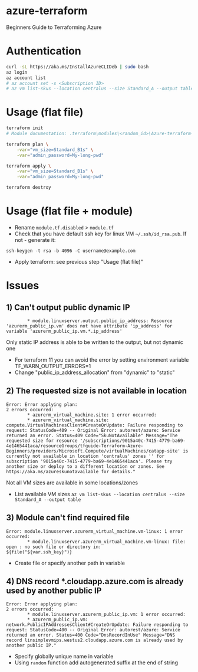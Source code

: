 # azure-terraform
Beginners Guide to Terraforming Azure

# Authentication
```bash
curl -sL https://aka.ms/InstallAzureCLIDeb | sudo bash
az login
az account list
# az account set -s <Subscription ID>
# az vm list-skus --location centralus --size Standard_A --output table
```

# Usage (flat file)
```bash
terraform init
# Module documentation: .terraform\modules\<random_id>\Azure-terraform-azurerm-compute-5b4096c\README.md

terraform plan \
	-var="vm_size=Standard_B1s" \
	-var="admin_password=My-long-pwd"

terraform apply \
	-var="vm_size=Standard_B1s" \
	-var="admin_password=My-long-pwd"

terraform destroy
```

# Usage (flat file + module)
- Rename `module.tf.disabled` > `module.tf`
- Check that you have default ssh key for linux VM `~/.ssh/id_rsa.pub`. If not - generate it:
```
ssh-keygen -t rsa -b 4096 -C username@example.com
```
- Apply terraform: see previous step "Usage (flat file)"

# Issues
## 1) Can't output public dynamic IP
```
        * module.linuxserver.output.public_ip_address: Resource 'azurerm_public_ip.vm' does not have attribute 'ip_address' for variable 'azurerm_public_ip.vm.*.ip_address'
```
Only static IP address is able to be written to the output, but not dynamic one
- For terraform 11 you can avoid the error by setting environment variable TF_WARN_OUTPUT_ERRORS=1
- Change "public_ip_address_allocation" from "dynamic" to "static"
## 2) The requested size is not available in location
```
Error: Error applying plan:
2 errors occurred:
        * azurerm_virtual_machine.site: 1 error occurred:
        * azurerm_virtual_machine.site: compute.VirtualMachinesClient#CreateOrUpdate: Failure responding to request: StatusCode=409 -- Original Error: autorest/azure: Service returned an error. Status=409 Code="SkuNotAvailable" Message="The requested size for resource '/subscriptions/9015a40c-7415-4779-ba69-4e1465441aca/resourceGroups/tfguide-Terraform-Azure-Beginners/providers/Microsoft.Compute/virtualMachines/catapp-site' is currently not available in location 'centralus' zones '' for subscription '9015a40c-7415-4779-ba69-4e1465441aca'. Please try another size or deploy to a different location or zones. See https://aka.ms/azureskunotavailable for details."
```
Not all VM sizes are available in some locations/zones
- List available VM sizes `az vm list-skus --location centralus --size Standard_A --output table`
## 3) Module can't find required file
```
Error: module.linuxserver.azurerm_virtual_machine.vm-linux: 1 error occurred:
        * module.linuxserver.azurerm_virtual_machine.vm-linux: file: open : no such file or directory in:
${file("${var.ssh_key}")}
```
- Create file or specify another path in variable
## 4) DNS record *.cloudapp.azure.com is already used by another public IP
```
Error: Error applying plan:
2 errors occurred:
        * module.linuxserver.azurerm_public_ip.vm: 1 error occurred:
        * azurerm_public_ip.vm: network.PublicIPAddressesClient#CreateOrUpdate: Failure responding to request: StatusCode=400 -- Original Error: autorest/azure: Service returned an error. Status=400 Code="DnsRecordInUse" Message="DNS record linsimplevmips.westus2.cloudapp.azure.com is already used by another public IP." 
```
- Specify globally unique name in variable
- Using `random` function add autogenerated suffix at the end of string
